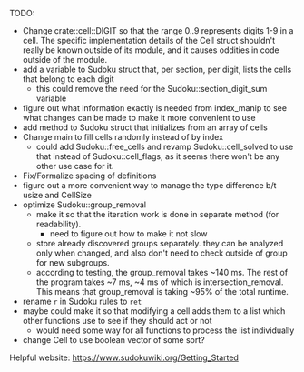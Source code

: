 TODO:
- Change crate::cell::DIGIT so that the range 0..9 represents digits 1-9 in
  a cell.
  The specific implementation details of the Cell struct shouldn't really
  be known outside of its module, and it causes oddities in code outside of
  the module.
- add a variable to Sudoku struct that, per section, per digit,
  lists the cells that belong to each digit
  - this could remove the need for the Sudoku::section_digit_sum variable
- figure out what information exactly is needed from index_manip
  to see what changes can be made to make it more convenient to use
- add method to Sudoku struct that initializes from an array of cells
- Change main to fill cells randomly instead of by index
  - could add Sudoku::free_cells and revamp Sudoku::cell_solved
    to use that instead of Sudoku::cell_flags, as it seems there
    won't be any other use case for it.
- Fix/Formalize spacing of definitions
- figure out a more convenient way to manage the type difference b/t
  usize and CellSize
- optimize Sudoku::group_removal
  - make it so that the iteration work is done in separate method
    (for readability).
    - need to figure out how to make it not slow
  - store already discovered groups separately. they can be analyzed only when
    changed, and also don't need to check outside of group for new subgroups.
  - according to testing, the group_removal takes ~140 ms.
    The rest of the program takes ~7 ms, ~4 ms of which is intersection_removal.
    This means that group_removal is taking ~95% of the total runtime.
- rename `r` in Sudoku rules to `ret`
- maybe could make it so that modifying a cell adds them to a list
  which other functions use to see if they should act or not
  - would need some way for all functions to process the list individually
- change Cell to use boolean vector of some sort?


Helpful website:
https://www.sudokuwiki.org/Getting_Started